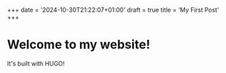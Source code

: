 +++
date = '2024-10-30T21:22:07+01:00'
draft = true
title = 'My First Post'
+++

# Welcome to my website!

It's built with HUGO!
